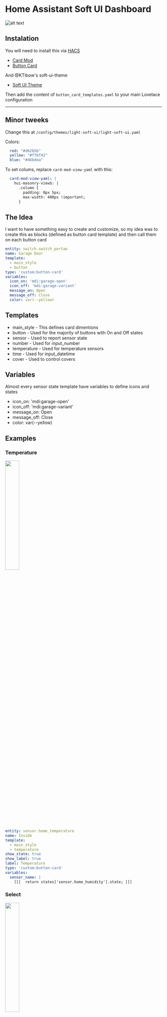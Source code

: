 # Home Assistant Soft UI Dashboard

![alt text](https://github.com/pmmivv/HA_Dashboard/blob/main/images/Dashboard.png?raw=true)

## Instalation
You will need to install this via [HACS](https://hacs.xyz/docs/installation/manual)
- [Card Mod](https://github.com/thomasloven/lovelace-card-mod)
- [Button Card](https://github.com/custom-cards/button-card)

And @KTibow's soft-ui-theme
- [Soft UI Theme](https://github.com/KTibow/lovelace-light-soft-ui-theme)

Then add the content of `button_card_templates.yaml` to your main Lovelace configuration

---
## Minor tweeks

Change this at `/config/themes/light-soft-ui/light-soft-ui.yaml`

Colors:
```yaml
  red: "#d62b5b"
  yellow: "#f7bf42"
  blue: "#46bdea"
```
To set colums, replace `card-mod-view-yaml` with this:
```yaml
  card-mod-view-yaml: |
    hui-masonry-view$: |
      .column {
        padding: 0px 5px;
        max-width: 400px !important;
      }
```

## The Idea
I want to have something easy to create and customize, so my idea was to create this as blocks (defined as button card template) and then call them on each button card

```yaml
entity: switch.switch_portao
name: Garage Door
template:
  - main_style
  - button
type: 'custom:button-card'
variables:
  icon_on: 'mdi:garage-open'
  icon_off: 'mdi:garage-variant'
  message_on: Open
  message_off: Close
  color: var(--yellow)
```

## Templates

  - main_style - This defines card dimentions
  - button - Used for the majority of buttons with On and Off states
  - sensor - Used to report sensor state
  - number - Used for input_number
  - temperature - Used for temperature sensors
  - time - Used for input_datetime
  - cover - Used to control covers

## Variables
Almost every sensor state template have variables to define icons and states

  - icon_on: 'mdi:garage-open'
  - icon_off: 'mdi:garage-variant'
  - message_on: Open
  - message_off: Close
  - color: var(--yellow)

## Examples
### Temperature
<img src="https://github.com/pmmivv/HA_Dashboard/blob/main/images/Temperature.png" width="30%" height="30%" />

```yaml
entity: sensor.home_temperature
name: Inside
template:
  - main_style
  - temperature
show_state: true
show_label: true
label: Temperature
type: 'custom:button-card'
variables:
  sensor_name: |
    [[[  return states['sensor.home_humidity'].state; ]]]
```
### Select
<img src="https://github.com/pmmivv/HA_Dashboard/blob/main/images/Select.png" width="30%" height="30%" />

```yaml
icon: 'mdi:palette'
entity: input_select.varanda
name: Color
template:
  - main_style
  - select
  - color
type: 'custom:button-card'

```
### Cover
<img src="https://github.com/pmmivv/HA_Dashboard/blob/main/images/Cover.png" width="30%" height="30%" />

```yaml
entity: cover.estore1
name: Living<br/>room
icon: 'mdi:blinds'
template:
  - main_style
  - cover
type: 'custom:button-card'

```
### Sensor
<img src="https://github.com/pmmivv/HA_Dashboard/blob/main/images/Sensor.png" width="30%" height="30%" />

```yaml
entity: input_boolean.b_garagem_fechar_portao_auto
name: Night<br/>alarm
template:
  - main_style
  - sensor
type: 'custom:button-card'
variables:
  icon_on: 'mdi:shield-lock-outline'
  icon_off: 'mdi:shield-off-outline'
  message_on: 'On'
  message_off: 'Off'
  color: var(--green)

```
### Button
<img src="https://github.com/pmmivv/HA_Dashboard/blob/main/images/button.png" width="30%" height="30%" />

```yaml
entity: input_boolean.b_garagem_fechar_portao_auto
name: Close garage<br/>door auto
template:
  - main_style
  - button
type: 'custom:button-card'
variables:
  icon_on: 'mdi:arrow-decision-auto-outline'
  icon_off: 'mdi:arrow-decision-auto-outline'
  message_on: 'Yes'
  message_off: 'No'
  color: var(--green)

```
### Number
<img src="https://github.com/pmmivv/HA_Dashboard/blob/main/images/Number.png" width="30%" height="30%" />

```yaml
icon: 'mdi:brightness-percent'
entity: input_number.varanda
name: Bright
template:
  - main_style
  - number
type: 'custom:button-card'

```
### Sensor 2
<img src="https://github.com/pmmivv/HA_Dashboard/blob/main/images/Sensor2.png" width="30%" height="30%" />

```yaml
entity: sensor.ups_consumo
name: Ups
template:
  - main_style
  - sensor_number
type: 'custom:button-card'
variables:
  icon: 'mdi:car-battery'
  color: var(--blue)
  default_status: 'on'

```
### Theme
<img src="https://github.com/pmmivv/HA_Dashboard/blob/main/images/Theme.png" width="30%" height="30%" />

```yaml
entity: input_boolean.natal
icon: 'mdi:pine-tree'
template:
  - button_little
type: 'custom:button-card'
variables:
  color: var(--green-yellow)

```

## Bugs and optimizations
This is work in progress so expect some bugs and some things that can be improved.



